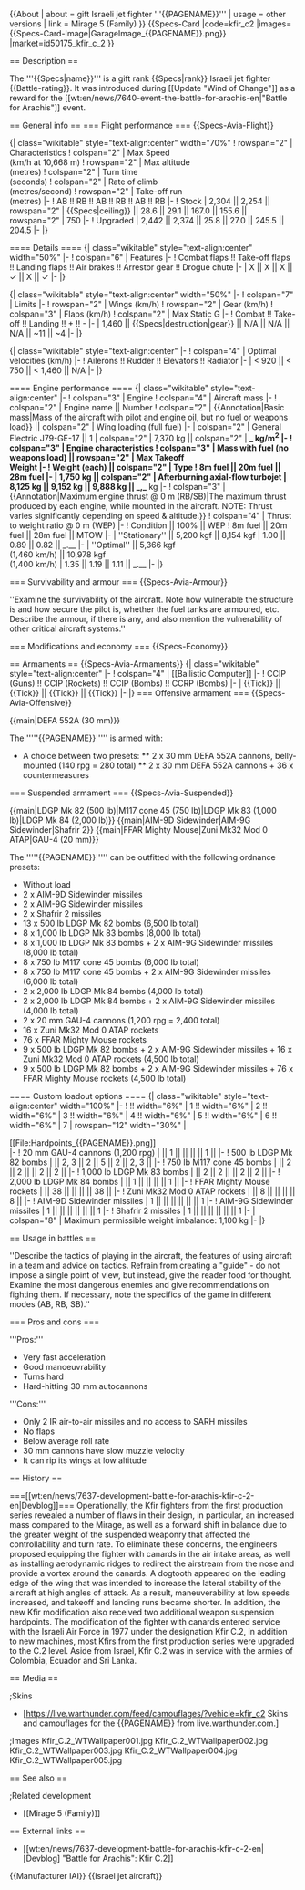 {{About
| about = gift Israeli jet fighter '''{{PAGENAME}}'''
| usage = other versions
| link = Mirage 5 (Family)
}}
{{Specs-Card
|code=kfir_c2
|images={{Specs-Card-Image|GarageImage_{{PAGENAME}}.png}}
|market=id50175_kfir_c_2
}}

== Description ==

<!-- ''In the description, the first part should be about the history of and the creation and combat usage of the aircraft, as well as its key features. In the second part, tell the reader about the aircraft in the game. Insert a screenshot of the vehicle, so that if the novice player does not remember the vehicle by name, he will immediately understand what kind of vehicle the article is talking about.'' -->

The '''{{Specs|name}}''' is a gift rank {{Specs|rank}} Israeli jet fighter {{Battle-rating}}. It was introduced during [[Update "Wind of Change"]] as a reward for the [[wt:en/news/7640-event-the-battle-for-arachis-en|"Battle for Arachis"]] event.

== General info ==
=== Flight performance ===
{{Specs-Avia-Flight}}

<!-- ''Describe how the aircraft behaves in the air. Speed, manoeuvrability, acceleration and allowable loads - these are the most important characteristics of the vehicle.'' -->

{| class="wikitable" style="text-align:center" width="70%"
! rowspan="2" | Characteristics
! colspan="2" | Max Speed<br>(km/h at 10,668 m)
! rowspan="2" | Max altitude<br>(metres)
! colspan="2" | Turn time<br>(seconds)
! colspan="2" | Rate of climb<br>(metres/second)
! rowspan="2" | Take-off run<br>(metres)
|-
! AB !! RB !! AB !! RB !! AB !! RB
|-
! Stock
| 2,304 || 2,254 || rowspan="2" | {{Specs|ceiling}} || 28.6 || 29.1 || 167.0 || 155.6 || rowspan="2" | 750
|-
! Upgraded
| 2,442 || 2,374 || 25.8 || 27.0 || 245.5 || 204.5
|-
|}

==== Details ====
{| class="wikitable" style="text-align:center" width="50%"
|-
! colspan="6" | Features
|-
! Combat flaps !! Take-off flaps !! Landing flaps !! Air brakes !! Arrestor gear !! Drogue chute
|-
| X || X || X || ✓ || X || ✓ <!-- ✓ -->
|-
|}

{| class="wikitable" style="text-align:center" width="50%"
|-
! colspan="7" | Limits
|-
! rowspan="2" | Wings (km/h)
! rowspan="2" | Gear (km/h)
! colspan="3" | Flaps (km/h)
! colspan="2" | Max Static G
|-
! Combat !! Take-off !! Landing !! + !! -
|-
| 1,460 <!-- {{Specs|destruction|body}} --> || {{Specs|destruction|gear}} || N/A || N/A || N/A || ~11 || ~4
|-
|}

{| class="wikitable" style="text-align:center"
|-
! colspan="4" | Optimal velocities (km/h)
|-
! Ailerons !! Rudder !! Elevators !! Radiator
|-
| < 920 || < 750 || < 1,460 || N/A
|-
|}

==== Engine performance ====
{| class="wikitable" style="text-align:center"
|-
! colspan="3" | Engine
! colspan="4" | Aircraft mass
|-
! colspan="2" | Engine name || Number
! colspan="2" | {{Annotation|Basic mass|Mass of the aircraft with pilot and engine oil, but no fuel or weapons load}} || colspan="2" | Wing loading (full fuel)
|-
| colspan="2" | General Electric J79-GE-17 || 1
| colspan="2" | 7,370 kg || colspan="2" | **_ kg/m<sup>2</sup>
|-
! colspan="3" | Engine characteristics
! colspan="3" | Mass with fuel (no weapons load) || rowspan="2" | Max Takeoff<br>Weight
|-
! Weight (each) || colspan="2" | Type
! 8m fuel || 20m fuel || 28m fuel
|-
| 1,750 kg || colspan="2" | Afterburning axial-flow turbojet
| 8,125 kg || 9,152 kg || 9,888 kg || _,\_** kg
|-
! colspan="3" | {{Annotation|Maximum engine thrust @ 0 m (RB/SB)|The maximum thrust produced by each engine, while mounted in the aircraft. NOTE: Thrust varies significantly depending on speed & altitude.}}
! colspan="4" | Thrust to weight ratio @ 0 m (WEP)
|-
! Condition || 100% || WEP
! 8m fuel || 20m fuel || 28m fuel || MTOW
|-
| ''Stationary'' || 5,200 kgf || 8,154 kgf
| 1.00 || 0.89 || 0.82 || _.\_\_
|-
| ''Optimal'' || 5,366 kgf<br>(1,460 km/h) || 10,978 kgf<br>(1,400 km/h)
| 1.35 || 1.19 || 1.11 || _.\_\_
|-
|}

=== Survivability and armour ===
{{Specs-Avia-Armour}}

<!-- ''Examine the survivability of the aircraft. Note how vulnerable the structure is and how secure the pilot is, whether the fuel tanks are armoured, etc. Describe the armour, if there is any, and also mention the vulnerability of other critical aircraft systems.'' -->

''Examine the survivability of the aircraft. Note how vulnerable the structure is and how secure the pilot is, whether the fuel tanks are armoured, etc. Describe the armour, if there is any, and also mention the vulnerability of other critical aircraft systems.''

=== Modifications and economy ===
{{Specs-Economy}}

== Armaments ==
{{Specs-Avia-Armaments}}
{| class="wikitable" style="text-align:center"
|-
! colspan="4" | [[Ballistic Computer]]
|-
! CCIP (Guns) !! CCIP (Rockets) !! CCIP (Bombs) !! CCRP (Bombs)
|-
| {{Tick}} || {{Tick}} || {{Tick}} || {{Tick}}
|-
|}
=== Offensive armament ===
{{Specs-Avia-Offensive}}

<!-- ''Describe the offensive armament of the aircraft, if any. Describe how effective the cannons and machine guns are in a battle, and also what belts or drums are better to use. If there is no offensive weaponry, delete this subsection.'' -->

{{main|DEFA 552A (30 mm)}}

The '''''{{PAGENAME}}''''' is armed with:

- A choice between two presets:
  ** 2 x 30 mm DEFA 552A cannons, belly-mounted (140 rpg = 280 total)
  ** 2 x 30 mm DEFA 552A cannons + 36 x countermeasures

=== Suspended armament ===
{{Specs-Avia-Suspended}}

<!-- ''Describe the aircraft's suspended armament: additional cannons under the wings, bombs, rockets and torpedoes. This section is especially important for bombers and attackers. If there is no suspended weaponry remove this subsection.'' -->

{{main|LDGP Mk 82 (500 lb)|M117 cone 45 (750 lb)|LDGP Mk 83 (1,000 lb)|LDGP Mk 84 (2,000 lb)}}
{{main|AIM-9D Sidewinder|AIM-9G Sidewinder|Shafrir 2}}
{{main|FFAR Mighty Mouse|Zuni Mk32 Mod 0 ATAP|GAU-4 (20 mm)}}

The '''''{{PAGENAME}}''''' can be outfitted with the following ordnance presets:

- Without load
- 2 x AIM-9D Sidewinder missiles
- 2 x AIM-9G Sidewinder missiles
- 2 x Shafrir 2 missiles
- 13 x 500 lb LDGP Mk 82 bombs (6,500 lb total)
- 8 x 1,000 lb LDGP Mk 83 bombs (8,000 lb total)
- 8 x 1,000 lb LDGP Mk 83 bombs + 2 x AIM-9G Sidewinder missiles (8,000 lb total)
- 8 x 750 lb M117 cone 45 bombs (6,000 lb total)
- 8 x 750 lb M117 cone 45 bombs + 2 x AIM-9G Sidewinder missiles (6,000 lb total)
- 2 x 2,000 lb LDGP Mk 84 bombs (4,000 lb total)
- 2 x 2,000 lb LDGP Mk 84 bombs + 2 x AIM-9G Sidewinder missiles (4,000 lb total)
- 2 x 20 mm GAU-4 cannons (1,200 rpg = 2,400 total)
- 16 x Zuni Mk32 Mod 0 ATAP rockets
- 76 x FFAR Mighty Mouse rockets
- 9 x 500 lb LDGP Mk 82 bombs + 2 x AIM-9G Sidewinder missiles + 16 x Zuni Mk32 Mod 0 ATAP rockets (4,500 lb total)
- 9 x 500 lb LDGP Mk 82 bombs + 2 x AIM-9G Sidewinder missiles + 76 x FFAR Mighty Mouse rockets (4,500 lb total)

==== Custom loadout options ====
{| class="wikitable" style="text-align:center" width="100%"
|-
! !! width="6%" | 1 !! width="6%" | 2 !! width="6%" | 3 !! width="6%" | 4 !! width="6%" | 5 !! width="6%" | 6 !! width="6%" | 7
| rowspan="12" width="30%" | <div class="ttx-image">[[File:Hardpoints_{{PAGENAME}}.png]]</div>
|-
! 20 mm GAU-4 cannons (1,200 rpg)
| || 1 || || || || 1 ||
|-
! 500 lb LDGP Mk 82 bombs
| || 2, 3 || 2 || 5 || 2 || 2, 3 ||
|-
! 750 lb M117 cone 45 bombs
| || 2 || 2 || || 2 || 2 ||
|-
! 1,000 lb LDGP Mk 83 bombs
| || 2 || 2 || || 2 || 2 ||
|-
! 2,000 lb LDGP Mk 84 bombs
| || 1 || || || || 1 ||
|-
! FFAR Mighty Mouse rockets
| || 38 || || || || 38 ||
|-
! Zuni Mk32 Mod 0 ATAP rockets
| || 8 || || || || 8 ||
|-
! AIM-9D Sidewinder missiles
| 1 || || || || || || 1
|-
! AIM-9G Sidewinder missiles
| 1 || || || || || || 1
|-
! Shafrir 2 missiles
| 1 || || || || || || 1
|-
| colspan="8" | Maximum permissible weight imbalance: 1,100 kg
|-
|}

== Usage in battles ==

<!-- ''Describe the tactics of playing in the aircraft, the features of using aircraft in a team and advice on tactics. Refrain from creating a "guide" - do not impose a single point of view, but instead, give the reader food for thought. Examine the most dangerous enemies and give recommendations on fighting them. If necessary, note the specifics of the game in different modes (AB, RB, SB).'' -->

''Describe the tactics of playing in the aircraft, the features of using aircraft in a team and advice on tactics. Refrain from creating a "guide" - do not impose a single point of view, but instead, give the reader food for thought. Examine the most dangerous enemies and give recommendations on fighting them. If necessary, note the specifics of the game in different modes (AB, RB, SB).''

=== Pros and cons ===

<!-- ''Summarise and briefly evaluate the vehicle in terms of its characteristics and combat effectiveness. Mark its pros and cons in the bulleted list. Try not to use more than 6 points for each of the characteristics. Avoid using categorical definitions such as "bad", "good" and the like - use substitutions with softer forms such as "inadequate" and "effective".'' -->

'''Pros:'''

- Very fast acceleration
- Good manoeuvrability
- Turns hard
- Hard-hitting 30 mm autocannons

'''Cons:'''

- Only 2 IR air-to-air missiles and no access to SARH missiles
- No flaps
- Below average roll rate
- 30 mm cannons have slow muzzle velocity
- It can rip its wings at low altitude

== History ==

<!-- ''Describe the history of the creation and combat usage of the aircraft in more detail than in the introduction. If the historical reference turns out to be too long, take it to a separate article, taking a link to the article about the vehicle and adding a block "/History" (example: <nowiki>https://wiki.warthunder.com/(Vehicle-name)/History</nowiki>) and add a link to it here using the <code>main</code> template. Be sure to reference text and sources by using <code><nowiki><ref></ref></nowiki></code>, as well as adding them at the end of the article with <code><nowiki><references /></nowiki></code>. This section may also include the vehicle's dev blog entry (if applicable) and the in-game encyclopedia description (under <code><nowiki>=== In-game description ===</nowiki></code>, also if applicable).'' -->

===[[wt:en/news/7637-development-battle-for-arachis-kfir-c-2-en|Devblog]]===
Operationally, the Kfir fighters from the first production series revealed a number of flaws in their design, in particular, an increased mass compared to the Mirage, as well as a forward shift in balance due to the greater weight of the suspended weaponry that affected the controllability and turn rate. To eliminate these concerns, the engineers proposed equipping the fighter with canards in the air intake areas, as well as installing aerodynamic ridges to redirect the airstream from the nose and provide a vortex around the canards. A dogtooth appeared on the leading edge of the wing that was intended to increase the lateral stability of the aircraft at high angles of attack. As a result, maneuverability at low speeds increased, and takeoff and landing runs became shorter. In addition, the new Kfir modification also received two additional weapon suspension hardpoints. The modification of the fighter with canards entered service with the Israeli Air Force in 1977 under the designation Kfir C.2, in addition to new machines, most Kfirs from the first production series were upgraded to the C.2 level. Aside from Israel, Kfir C.2 was in service with the armies of Colombia, Ecuador and Sri Lanka.

== Media ==

<!-- ''Excellent additions to the article would be video guides, screenshots from the game, and photos.'' -->

;Skins

- [https://live.warthunder.com/feed/camouflages/?vehicle=kfir_c2 Skins and camouflages for the {{PAGENAME}} from live.warthunder.com.]

;Images
<gallery mode="packed-hover" heights="200">
Kfir_C.2_WTWallpaper001.jpg
Kfir_C.2_WTWallpaper002.jpg
Kfir_C.2_WTWallpaper003.jpg
Kfir_C.2_WTWallpaper004.jpg
Kfir_C.2_WTWallpaper005.jpg
</gallery>

== See also ==

<!-- ''Links to the articles on the War Thunder Wiki that you think will be useful for the reader, for example:''
* ''reference to the series of the aircraft;''
* ''links to approximate analogues of other nations and research trees.'' -->

;Related development

- [[Mirage 5 (Family)]]

== External links ==

<!-- ''Paste links to sources and external resources, such as:''
* ''topic on the official game forum;''
* ''other literature.'' -->

- [[wt:en/news/7637-development-battle-for-arachis-kfir-c-2-en|[Devblog] "Battle for Arachis": Kfir C.2]]

{{Manufacturer IAI}}
{{Israel jet aircraft}}
